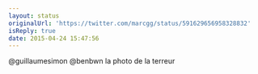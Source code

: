 ```yaml
---
layout: status
originalUrl: 'https://twitter.com/marcgg/status/591629656958328832'
isReply: true
date: 2015-04-24 15:47:56
---
```


@guillaumesimon @benbwn la photo de la terreur
